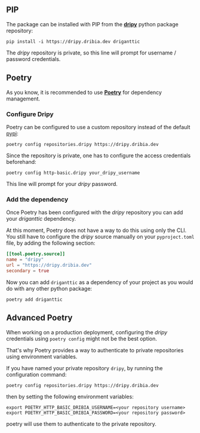 ## PIP
The package can be installed with PIP from the [**dripy**](https://dripy.dribia.dev) python package repository:

```shell
pip install -i https://dripy.dribia.dev driganttic
```

The *dripy* repository is private, so this line will prompt for username / password credentials.

## Poetry
As you know, it is recommended to use [**Poetry**](https://python-poetry.org/) for dependency management.

### Configure Dripy
Poetry can be configured to use a custom repository instead of the default [pypi](https://pypi.org):

```shell
poetry config repositories.dripy https://dripy.dribia.dev
```

Since the repository is private, one has to configure the access credentials beforehand:

```shell
poetry config http-basic.dripy your_dripy_username
```

This line will prompt for your *dripy* password.

### Add the dependency
Once Poetry has been configured with the *dripy* repository you can add your *driganttic* dependency.

At this moment, Poetry does not have a way to do this using only the CLI. You still have to 
configure the *dripy* source manually on your `pyproject.toml` file, by adding the following section:

```toml
[[tool.poetry.source]]
name = "dripy"
url = "https://dripy.dribia.dev"
secondary = true
```

Now you can add `driganttic` as a dependency of your project as you would do with any other 
python package:
```shell
poetry add driganttic
```

## Advanced Poetry

When working on a production deployment, configuring the *dripy* credentials using `poetry config` might not be
the best option.

That's why Poetry provides a way to authenticate to private repositories using environment variables.

If you have named your private repository `dripy`, by running the configuration command:

```shell
poetry config repositories.dripy https://dripy.dribia.dev
```

then by setting the following environment variables:

```shell
export POETRY_HTTP_BASIC_DRIBIA_USERNAME=<your repository username> 
export POETRY_HTTP_BASIC_DRIBIA_PASSWORD=<your repository password>
```

poetry will use them to authenticate to the private repository.
